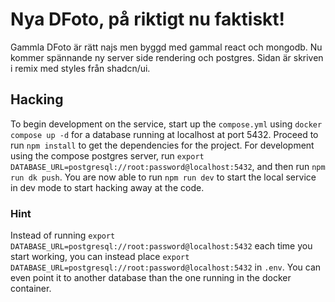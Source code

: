 # Nya DFoto, på riktigt nu faktiskt!

Gammla DFoto är rätt najs men byggd med gammal react och mongodb. Nu kommer spännande ny server side rendering och postgres. Sidan är skriven i remix med styles från shadcn/ui.

## Hacking
To begin development on the service, start up the `compose.yml` using `docker compose up -d` for a database running at localhost at port 5432.
Proceed to run `npm install` to get the dependencies for the project.
For development using the compose postgres server, run `export DATABASE_URL=postgresql://root:password@localhost:5432`, and then run `npm run dk push`.
You are now able to run `npm run dev` to start the local service in dev mode to start hacking away at the code.

### Hint
Instead of running `export DATABASE_URL=postgresql://root:password@localhost:5432` each time you start working, you can instead place `export DATABASE_URL=postgresql://root:password@localhost:5432` in `.env`.
You can even point it to another database than the one running in the docker container.
